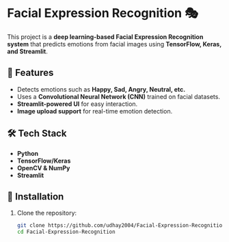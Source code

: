 # Facial Expression Recognition 🎭  

This project is a **deep learning-based Facial Expression Recognition system** that predicts emotions from facial images using **TensorFlow, Keras, and Streamlit**.  

## 🚀 Features  
- Detects emotions such as **Happy, Sad, Angry, Neutral, etc.**  
- Uses a **Convolutional Neural Network (CNN)** trained on facial datasets.  
- **Streamlit-powered UI** for easy interaction.  
- **Image upload support** for real-time emotion detection.  

## 🛠️ Tech Stack  
- **Python**  
- **TensorFlow/Keras**  
- **OpenCV & NumPy**  
- **Streamlit**  

## 📌 Installation  

1. Clone the repository:  
   ```bash
   git clone https://github.com/udhay2004/Facial-Expression-Recognition.git
   cd Facial-Expression-Recognition
